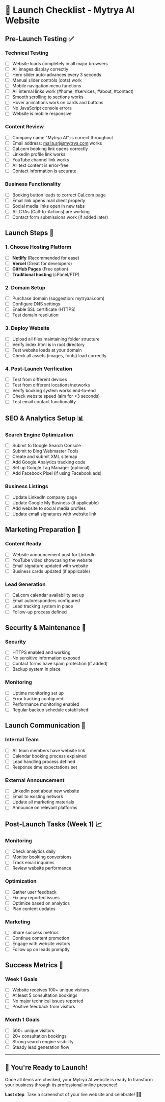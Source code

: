 # 🚀 Launch Checklist - Mytrya AI Website

## Pre-Launch Testing ✅

### Technical Testing
- [ ] Website loads completely in all major browsers
- [ ] All images display correctly
- [ ] Hero slider auto-advances every 3 seconds
- [ ] Manual slider controls (dots) work
- [ ] Mobile navigation menu functions
- [ ] All internal links work (#home, #services, #about, #contact)
- [ ] Smooth scrolling to sections works
- [ ] Hover animations work on cards and buttons
- [ ] No JavaScript console errors
- [ ] Website is mobile responsive

### Content Review
- [ ] Company name "Mytrya AI" is correct throughout
- [ ] Email address: malla.srj@mytrya.com works
- [ ] Cal.com booking link opens correctly
- [ ] LinkedIn profile link works
- [ ] YouTube channel link works
- [ ] All text content is error-free
- [ ] Contact information is accurate

### Business Functionality
- [ ] Booking button leads to correct Cal.com page
- [ ] Email link opens mail client properly
- [ ] Social media links open in new tabs
- [ ] All CTAs (Call-to-Actions) are working
- [ ] Contact form submissions work (if added later)

## Launch Steps 🎯

### 1. Choose Hosting Platform
- [ ] **Netlify** (Recommended for ease)
- [ ] **Vercel** (Great for developers)
- [ ] **GitHub Pages** (Free option)
- [ ] **Traditional hosting** (cPanel/FTP)

### 2. Domain Setup
- [ ] Purchase domain (suggestion: mytryaai.com)
- [ ] Configure DNS settings
- [ ] Enable SSL certificate (HTTPS)
- [ ] Test domain resolution

### 3. Deploy Website
- [ ] Upload all files maintaining folder structure
- [ ] Verify index.html is in root directory
- [ ] Test website loads at your domain
- [ ] Check all assets (images, fonts) load correctly

### 4. Post-Launch Verification
- [ ] Test from different devices
- [ ] Test from different locations/networks
- [ ] Verify booking system works end-to-end
- [ ] Check website speed (aim for <3 seconds)
- [ ] Test email contact functionality

## SEO & Analytics Setup 📊

### Search Engine Optimization
- [ ] Submit to Google Search Console
- [ ] Submit to Bing Webmaster Tools
- [ ] Create and submit XML sitemap
- [ ] Add Google Analytics tracking code
- [ ] Set up Google Tag Manager (optional)
- [ ] Add Facebook Pixel (if using Facebook ads)

### Business Listings
- [ ] Update LinkedIn company page
- [ ] Update Google My Business (if applicable)
- [ ] Add website to social media profiles
- [ ] Update email signatures with website link

## Marketing Preparation 🎪

### Content Ready
- [ ] Website announcement post for LinkedIn
- [ ] YouTube video showcasing the website
- [ ] Email signature updated with website
- [ ] Business cards updated (if applicable)

### Lead Generation
- [ ] Cal.com calendar availability set up
- [ ] Email autoresponders configured
- [ ] Lead tracking system in place
- [ ] Follow-up process defined

## Security & Maintenance 🔐

### Security
- [ ] HTTPS enabled and working
- [ ] No sensitive information exposed
- [ ] Contact forms have spam protection (if added)
- [ ] Backup system in place

### Monitoring
- [ ] Uptime monitoring set up
- [ ] Error tracking configured
- [ ] Performance monitoring enabled
- [ ] Regular backup schedule established

## Launch Communication 📢

### Internal Team
- [ ] All team members have website link
- [ ] Calendar booking process explained
- [ ] Lead handling process defined
- [ ] Response time expectations set

### External Announcement
- [ ] LinkedIn post about new website
- [ ] Email to existing network
- [ ] Update all marketing materials
- [ ] Announce on relevant platforms

## Post-Launch Tasks (Week 1) 📈

### Monitoring
- [ ] Check analytics daily
- [ ] Monitor booking conversions
- [ ] Track email inquiries
- [ ] Review website performance

### Optimization
- [ ] Gather user feedback
- [ ] Fix any reported issues
- [ ] Optimize based on analytics
- [ ] Plan content updates

### Marketing
- [ ] Share success metrics
- [ ] Continue content promotion
- [ ] Engage with website visitors
- [ ] Follow up on leads promptly

## Success Metrics 🎯

### Week 1 Goals
- [ ] Website receives 100+ unique visitors
- [ ] At least 5 consultation bookings
- [ ] No major technical issues reported
- [ ] Positive feedback from visitors

### Month 1 Goals
- [ ] 500+ unique visitors
- [ ] 20+ consultation bookings
- [ ] Strong search engine visibility
- [ ] Steady lead generation flow

---

## 🎉 You're Ready to Launch!

Once all items are checked, your Mytrya AI website is ready to transform your business through its professional online presence!

**Last step**: Take a screenshot of your live website and celebrate! 📸🎊